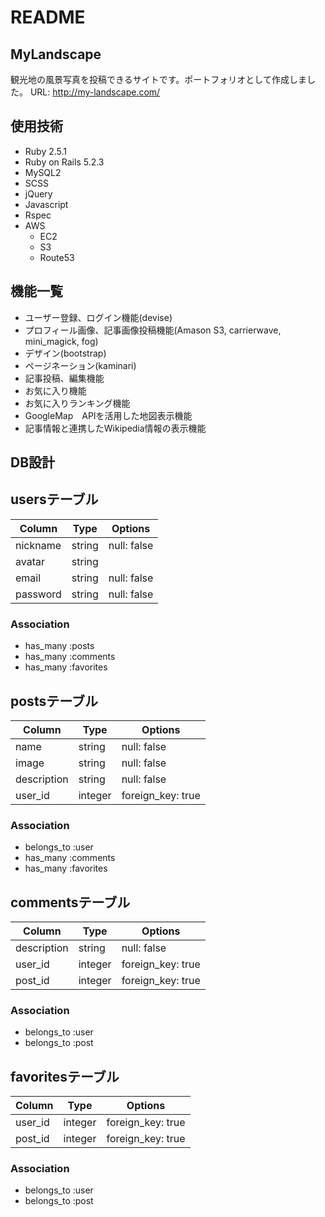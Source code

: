 # README

## MyLandscape
観光地の風景写真を投稿できるサイトです。ポートフォリオとして作成しました。
URL: http://my-landscape.com/

## 使用技術
- Ruby 2.5.1
- Ruby on Rails 5.2.3
- MySQL2
- SCSS
- jQuery
- Javascript
- Rspec
- AWS
  - EC2
  - S3
  - Route53

## 機能一覧

- ユーザー登録、ログイン機能(devise)
- プロフィール画像、記事画像投稿機能(Amason S3, carrierwave, mini_magick, fog)
- デザイン(bootstrap)
- ページネーション(kaminari)
- 記事投稿、編集機能
- お気に入り機能
- お気に入りランキング機能
- GoogleMap　APIを活用した地図表示機能
- 記事情報と連携したWikipedia情報の表示機能


## DB設計

## usersテーブル

|Column|Type|Options|
|------|----|-------|
|nickname|string|null: false|
|avatar|string||
|email|string|null: false|
|password|string|null: false|

### Association
- has_many :posts
- has_many :comments
- has_many :favorites


## postsテーブル

|Column|Type|Options|
|------|----|-------|
|name|string|null: false|
|image|string|null: false|
|description|string|null: false|
|user_id|integer|foreign_key: true|

### Association
- belongs_to :user
- has_many :comments
- has_many :favorites


## commentsテーブル

|Column|Type|Options|
|------|----|-------|
|description|string|null: false|
|user_id|integer|foreign_key: true|
|post_id|integer|foreign_key: true|

### Association
- belongs_to :user
- belongs_to :post


## favoritesテーブル

|Column|Type|Options|
|------|----|-------|
|user_id|integer|foreign_key: true|
|post_id|integer|foreign_key: true|

### Association
- belongs_to :user
- belongs_to :post
